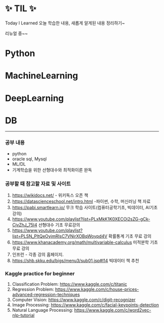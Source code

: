# :sparkles: TIL :sparkles:

Today I Learned
오늘 학습한 내용, 새롭게 알게된 내용 정리하기~



리뉴얼 중~~



# Python

# MachineLearning

# DeepLearning

# DB





---

### 공부 내용
- python
- oracle sql, Mysql
- ML/DL
- 기계학습을 위한 선형대수와 최적화이론 완독



### 공부할 때 참고할 자료 및 사이트

1. https://wikidocs.net/    - 위키독스 오픈 책
2. https://datascienceschool.net/intro.html  -파이썬, 수학, 머신러닝 책 자료
3. https://pabi.smartlearn.io/ 무크 학습 사이트(컴퓨터공학기초, 빅데이터, AI기초 강의)
4. https://www.youtube.com/playlist?list=PLxMkK1K0XECOj2sZG-gCk-CjvZhJ_75I4 선형대수 기초 무료강의
5. https://www.youtube.com/playlist?list=PLSN_PltQeOyjmRIsC7VNirXOBqWoypd4V 확률통계 기초 무료 강의
6. https://www.khanacademy.org/math/multivariable-calculus 미적분학 기초 무료 강의
7. 인프런 - 각종 강의 홈페이지. 
8. https://shb.skku.edu/bigs/menu3/sub01.jsp#l14 빅데이터 책 추천

### Kaggle practice for beginner

1. Classification Problem: https://www.kaggle.com/c/titanic
2. Regression Problem: https://www.kaggle.com/c/house-prices-advanced-regression-techniques
3. Computer Vision: https://www.kaggle.com/c/digit-recognizer
4. Image Processing: https://www.kaggle.com/c/facial-keypoints-detection
5. Natural Language Processing: https://www.kaggle.com/c/word2vec-nlp-tutorial



